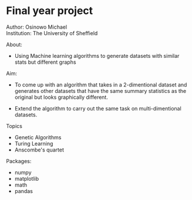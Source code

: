 # Final year project

Author: Osinowo Michael               
Institution: The University of Sheffield

About:
- Using Machine learning algorithms to generate datasets with similar stats but different graphs

Aim:
- To come up with an algorithm that takes in a 2-dimentional dataset and generates other
  datasets that have the same summary statistics as the original but looks graphically different.
  
- Extend the algorithm to carry out the same task on multi-dimentional datasets.

Topics
- Genetic Algorithms
- Turing Learning
- Anscombe's quartet

Packages:
- numpy
- matplotlib
- math
- pandas

